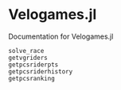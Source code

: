 # Velogames.jl

Documentation for Velogames.jl

```@docs
solve_race
getvgriders
getpcsriderpts
getpcsriderhistory
getpcsranking
```